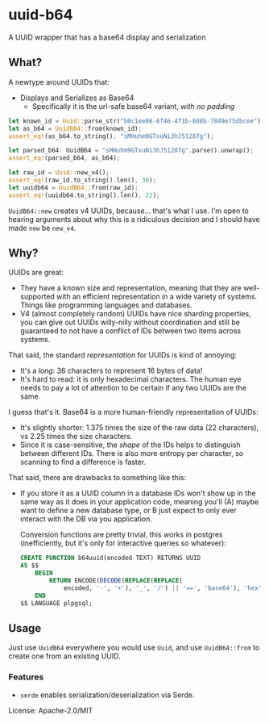 # uuid-b64

A UUID wrapper that has a base64 display and serialization

## What?

A newtype around UUIDs that:

* Displays and Serializes as Base64
  * Specifically it is the url-safe base64 variant, *with no padding*

```rust
let known_id = Uuid::parse_str("b0c1ee86-6f46-4f1b-8d8b-7849e75dbcee").unwrap();
let as_b64 = UuidB64::from(known_id);
assert_eq!(as_b64.to_string(), "sMHuhm9GTxuNi3hJ51287g");

let parsed_b64: UuidB64 = "sMHuhm9GTxuNi3hJ51287g".parse().unwrap();
assert_eq!(parsed_b64, as_b64);

let raw_id = Uuid::new_v4();
assert_eq!(raw_id.to_string().len(), 36);
let uuidb64 = UuidB64::from(raw_id);
assert_eq!(uuidb64.to_string().len(), 22);
```

`UuidB64::new` creates v4 UUIDs, because... that's what I use. I'm open to
hearing arguments about why this is a ridiculous decision and I should have
made `new` be `new_v4`.

## Why?

UUIDs are great:

* They have a known size and representation, meaning that they are
  well-supported with an efficient representation in a wide variety of
  systems. Things like programming languages and databases.
* V4 (almost completely random) UUIDs have nice sharding properties, you
  can give out UUIDs willy-nilly without coordination and still be
  guaranteed to not have a conflict of IDs between two items across
  systems.

That said, the standard *representation* for UUIDs is kind of annoying:

* It's a *long*: 36 characters to represent 16 bytes of data!
* It's hard to read: it is only hexadecimal characters. The human eye needs
  to pay a lot of attention to be certain if any two UUIDs are the same.

I guess that's it. Base64 is a more human-friendly representation of UUIDs:

* It's slightly shorter: 1.375 times the size of the raw data (22
  characters), vs 2.25 times the size characters.
* Since it is case-sensitive, the *shape* of the IDs helps to distinguish
  between different IDs. There is also more entropy per character, so
  scanning to find a difference is faster.

That said, there are drawbacks to something like this:

* If you store it as a UUID column in a database IDs won't show up in the
  same way as it does in your application code, meaning you'll (A) maybe
  want to define a new database type, or B just expect to only ever
  interact with the DB via you application.

  Conversion functions are pretty trivial, this works in postgres
  (inefficiently, but it's only for interactive queries so whatever):

  ```sql
  CREATE FUNCTION b64uuid(encoded TEXT) RETURNS UUID
  AS $$
      BEGIN
          RETURN ENCODE(DECODE(REPLACE(REPLACE(
              encoded, '-', '+'), '_', '/') || '==', 'base64'), 'hex')::UUID;
      END
  $$ LANGUAGE plpgsql;
  ```

## Usage

Just use `UuidB64` everywhere you would use `Uuid`, and use `UuidB64::from`
to create one from an existing UUID.

### Features

* `serde` enables serialization/deserialization via Serde.

License: Apache-2.0/MIT
